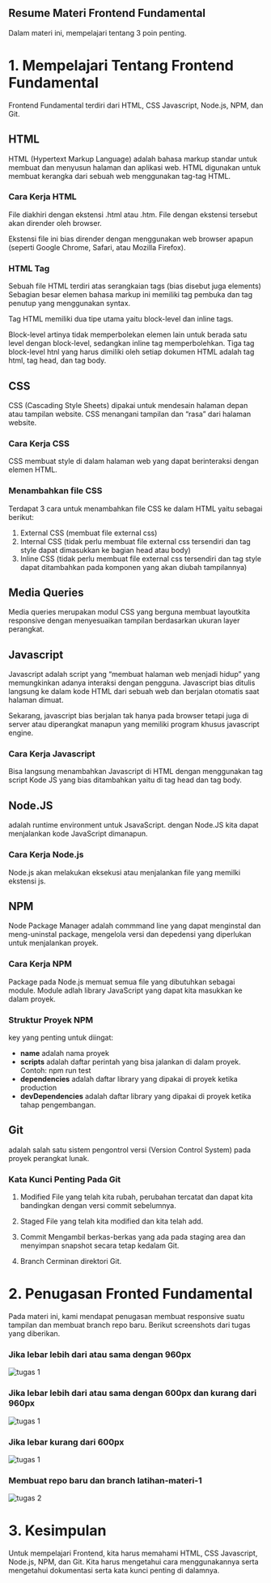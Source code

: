 ## Resume Materi Frontend Fundamental
Dalam materi ini, mempelajari tentang 3 poin penting.

# 1. Mempelajari Tentang Frontend Fundamental
Frontend Fundamental terdiri dari HTML, CSS Javascript, Node.js, NPM, dan Git.

## HTML
HTML (Hypertext Markup Language) adalah bahasa markup standar untuk membuat dan menyusun halaman dan aplikasi web. HTML digunakan untuk membuat kerangka dari sebuah web menggunakan tag-tag HTML.

### Cara Kerja HTML
File diakhiri dengan ekstensi .html atau .htm. File dengan ekstensi tersebut akan dirender oleh browser.

Ekstensi file ini bias dirender dengan menggunakan web browser apapun (seperti Google Chrome, Safari, atau Mozilla Firefox).

### HTML Tag
Sebuah file HTML terdiri atas serangkaian tags (bias disebut juga elements)
Sebagian besar elemen bahasa markup ini memiliki tag pembuka dan tag penutup yang menggunakan syntax.

Tag HTML memiliki dua tipe utama yaitu block-level dan inline tags. 

Block-level artinya tidak memperbolekan elemen lain untuk berada satu level dengan block-level, sedangkan inline tag memperbolehkan. Tiga tag block-level htnl yang harus dimiliki oleh setiap dokumen HTML adalah tag html, tag head, dan tag body.


## CSS
CSS (Cascading Style Sheets) dipakai untuk mendesain halaman depan atau tampilan website. CSS menangani tampilan dan “rasa” dari halaman website.

### Cara Kerja CSS
CSS membuat style di dalam halaman web yang dapat berinteraksi dengan elemen HTML.

### Menambahkan file CSS
Terdapat 3 cara untuk menambahkan file CSS ke dalam HTML yaitu sebagai berikut:
1.	External CSS (membuat file external css)
2.	Internal CSS (tidak perlu membuat file external css tersendiri dan tag style dapat dimasukkan ke bagian head atau body)
3.	Inline CSS (tidak perlu membuat file external css tersendiri dan tag style dapat ditambahkan pada komponen yang akan diubah tampilannya)

## Media Queries
Media queries merupakan modul CSS yang berguna membuat layoutkita responsive dengan menyesuaikan tampilan berdasarkan ukuran layer perangkat.

## Javascript
Javascript adalah script yang “membuat halaman web menjadi hidup” yang memungkinkan adanya interaksi dengan pengguna. Javascript bias ditulis langsung ke dalam kode HTML dari sebuah web dan berjalan otomatis saat halaman dimuat.

Sekarang, javascript bias berjalan tak hanya pada browser tetapi juga di server atau diperangkat manapun yang memiliki program khusus javascript engine.

### Cara Kerja Javascript

Bisa langsung menambahkan Javascript di HTML dengan menggunakan tag script
Kode JS yang bias ditambahkan yaitu di tag head dan tag body.

## Node.JS
adalah runtime environment untuk JsavaScript. dengan Node.JS kita dapat menjalankan kode JavaScript dimanapun.

### Cara Kerja Node.js
Node.js akan melakukan eksekusi atau menjalankan file yang memilki ekstensi js.

## NPM
Node Package Manager adalah commmand line yang dapat menginstal dan meng-uninstal package, mengelola versi dan depedensi yang diperlukan untuk menjalankan proyek.

### Cara Kerja NPM
Package pada Node.js memuat semua file yang dibutuhkan sebagai module. Module adlah library JavaScript yang dapat kita masukkan ke dalam proyek.

### Struktur Proyek NPM
key yang penting untuk diingat:
- **name** adalah nama proyek
- **scripts** adalah daftar perintah yang bisa jalankan di dalam proyek. Contoh: npm run test
- **dependencies** adalah daftar library yang dipakai di proyek ketika production
- **devDependencies** adalah daftar library yang dipakai di proyek ketika tahap pengembangan.

## Git
adalah salah satu sistem pengontrol versi (Version Control System) pada proyek perangkat lunak.

### Kata Kunci Penting Pada Git
1. Modified
File yang telah kita rubah, perubahan tercatat dan dapat kita bandingkan dengan versi commit sebelumnya.

2. Staged
File yang telah kita modified dan kita telah add.

3. Commit
Mengambil berkas-berkas yang ada pada staging area dan menyimpan snapshot secara tetap kedalam Git.

4. Branch
Cerminan direktori Git.

# 2. Penugasan Fronted Fundamental
Pada materi ini, kami mendapat penugasan membuat responsive suatu tampilan dan membuat branch repo baru.
Berikut screenshots dari tugas yang diberikan.

### Jika lebar lebih dari atau sama dengan 960px
![tugas 1](../screenshots/1.PNG)

### Jika lebar lebih dari atau sama dengan 600px dan kurang dari 960px
![tugas 1](../screenshots/2.PNG)

### Jika lebar kurang dari 600px
![tugas 1](../screenshots/3.PNG)

### Membuat repo baru dan branch latihan-materi-1

![tugas 2](../screenshots/4.PNG)


# 3. Kesimpulan
Untuk mempelajari Frontend, kita harus memahami HTML, CSS Javascript, Node.js, NPM, dan Git.
Kita harus mengetahui cara menggunakannya serta mengetahui dokumentasi serta kata kunci penting di dalamnya.

